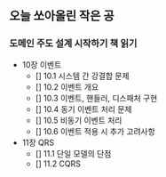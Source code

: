 ## 오늘 쏘아올린 작은 공

### 도메인 주도 설계 시작하기 책 읽기
- 10장 이벤트
  - [] 10.1 시스템 간 강결합 문제
  - [] 10.2 이벤트 개요
  - [] 10.3 이벤트, 핸들러, 디스패처 구현
  - [] 10.4 동기 이벤트 처리 문제
  - [] 10.5 비동기 이벤트 처리
  - [] 10.6 이벤트 적용 시 추가 고려사항
- 11장 QRS
  - [] 11.1 단일 모델의 단점
  - [] 11.2 CQRS
